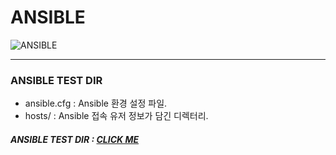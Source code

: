 # **ANSIBLE**

<img alt="ANSIBLE" src ="https://img.shields.io/badge/Ansible-EE0000.svg?&style=for-the-badge&logo=Ansible&logoColor=white"/>

___

### ANSIBLE TEST DIR
- ansible.cfg : Ansible 환경 설정 파일.
- hosts/ : Ansible 접속 유저 정보가 담긴 디렉터리.

##### ANSIBLE TEST DIR : [CLICK ME](./ANSIBLE-TEST/)